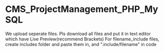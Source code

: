 # CMS_ProjectManagement_PHP_MySQL
We upload seperate files.
Pls download all files and put it in text editor which have Live Preview(recommend Brackets)
For filename_include files, create includes folder and paste them in, and ".include/filename" in code
